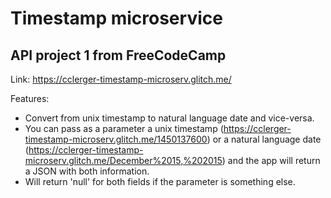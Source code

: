 # Timestamp microservice

## API project 1 from FreeCodeCamp

Link: https://cclerger-timestamp-microserv.glitch.me/

Features:
* Convert from unix timestamp to natural language date and vice-versa.
* You can pass as a parameter a unix timestamp (https://cclerger-timestamp-microserv.glitch.me/1450137600) or a natural language date (https://cclerger-timestamp-microserv.glitch.me/December%2015,%202015) and the app will return a JSON with both information.
* Will return 'null' for both fields if the parameter is something else.
